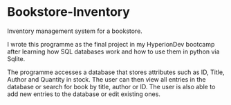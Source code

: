 # Bookstore-Inventory
Inventory management system for a bookstore.

I wrote this programme as the final project in my HyperionDev bootcamp after learning how SQL databases work and how to use them in python via Sqlite.

The programme accesses a database that stores attributes such as ID, Title, Author and Quantity in stock. The user can then view all entries in the database or search for book by title, author or ID. The user is also able to add new entries to the database or edit existing ones.
